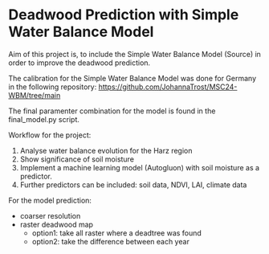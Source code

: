 # Deadwood Prediction with Simple Water Balance Model

Aim of this project is, to include the Simple Water Balance Model (Source) in order to improve the deadwood prediction. 

The calibration for the Simple Water Balance Model was done for Germany in the following repository: 
https://github.com/JohannaTrost/MSC24-WBM/tree/main

The final paramenter combination for the model is found in the final_model.py script. 

Workflow for the project: 
1. Analyse water balance evolution for the Harz region
2. Show significance of soil moisture
3. Implement a machine learning model (Autogluon) with soil moisture as a predictor.
4. Further predictors can be included: soil data, NDVI, LAI, climate data


For the model prediction: 
* coarser resolution
* raster deadwood map
    * option1: take all raster where a deadtree was found 
    + option2: take the difference between each year 


